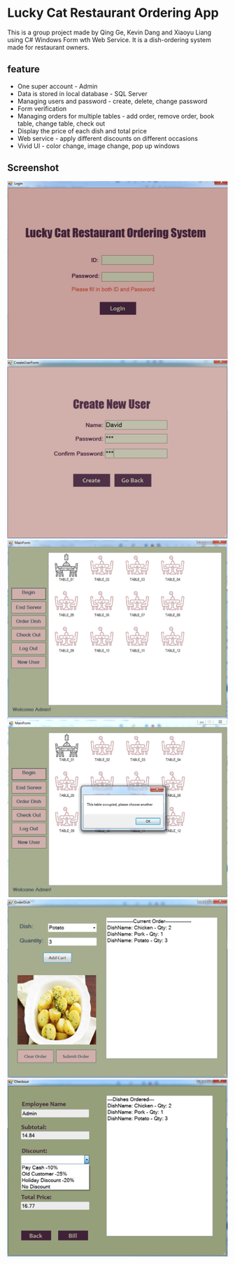 Lucky Cat Restaurant Ordering App
===
This is a group project made by Qing Ge, Kevin Dang and Xiaoyu Liang using C# Windows Form wth Web Service.
It is a dish-ordering system made for restaurant owners.
## feature
  - One super account - Admin
  - Data is stored in local database - SQL Server
  - Managing users and password - create, delete, change password
  - Form verification
  - Managing orders for multiple tables - add order, remove order, book table, change table, check out
  - Display the price of each dish and total price
  - Web service - apply different discounts on different occasions
  - Vivid UI - color change, image change, pop up windows

## Screenshot


![Login Window](https://github.com/dylankeh/LuckyCatRestaurantOrderingApp/blob/master/screenshot/login_validation_1.jpg)
![Login Window](https://github.com/dylankeh/LuckyCatRestaurantOrderingApp/blob/master/screenshot/create_user.jpg)
![Login Window](https://github.com/dylankeh/LuckyCatRestaurantOrderingApp/blob/master/screenshot/main_window.jpg)
![Login Window](https://github.com/dylankeh/LuckyCatRestaurantOrderingApp/blob/master/screenshot/main_window_2.jpg)
![Login Window](https://github.com/dylankeh/LuckyCatRestaurantOrderingApp/blob/master/screenshot/order_window.jpg)
![Login Window](https://github.com/dylankeh/LuckyCatRestaurantOrderingApp/blob/master/screenshot/checkout_window.jpg)
